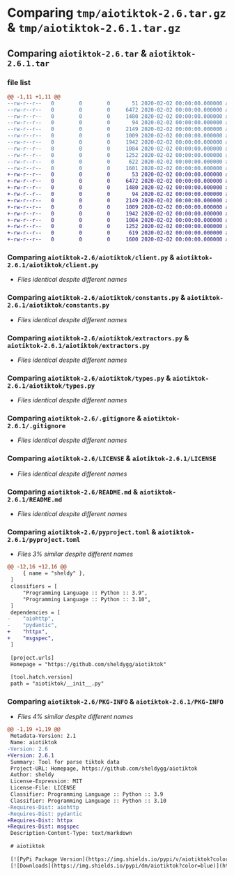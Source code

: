 # Comparing `tmp/aiotiktok-2.6.tar.gz` & `tmp/aiotiktok-2.6.1.tar.gz`

## Comparing `aiotiktok-2.6.tar` & `aiotiktok-2.6.1.tar`

### file list

```diff
@@ -1,11 +1,11 @@
--rw-r--r--   0        0        0       51 2020-02-02 00:00:00.000000 aiotiktok-2.6/aiotiktok/__init__.py
--rw-r--r--   0        0        0     6472 2020-02-02 00:00:00.000000 aiotiktok-2.6/aiotiktok/client.py
--rw-r--r--   0        0        0     1480 2020-02-02 00:00:00.000000 aiotiktok-2.6/aiotiktok/constants.py
--rw-r--r--   0        0        0       94 2020-02-02 00:00:00.000000 aiotiktok-2.6/aiotiktok/exceptions.py
--rw-r--r--   0        0        0     2149 2020-02-02 00:00:00.000000 aiotiktok-2.6/aiotiktok/extractors.py
--rw-r--r--   0        0        0     1009 2020-02-02 00:00:00.000000 aiotiktok-2.6/aiotiktok/types.py
--rw-r--r--   0        0        0     1942 2020-02-02 00:00:00.000000 aiotiktok-2.6/.gitignore
--rw-r--r--   0        0        0     1084 2020-02-02 00:00:00.000000 aiotiktok-2.6/LICENSE
--rw-r--r--   0        0        0     1252 2020-02-02 00:00:00.000000 aiotiktok-2.6/README.md
--rw-r--r--   0        0        0      622 2020-02-02 00:00:00.000000 aiotiktok-2.6/pyproject.toml
--rw-r--r--   0        0        0     1601 2020-02-02 00:00:00.000000 aiotiktok-2.6/PKG-INFO
+-rw-r--r--   0        0        0       53 2020-02-02 00:00:00.000000 aiotiktok-2.6.1/aiotiktok/__init__.py
+-rw-r--r--   0        0        0     6472 2020-02-02 00:00:00.000000 aiotiktok-2.6.1/aiotiktok/client.py
+-rw-r--r--   0        0        0     1480 2020-02-02 00:00:00.000000 aiotiktok-2.6.1/aiotiktok/constants.py
+-rw-r--r--   0        0        0       94 2020-02-02 00:00:00.000000 aiotiktok-2.6.1/aiotiktok/exceptions.py
+-rw-r--r--   0        0        0     2149 2020-02-02 00:00:00.000000 aiotiktok-2.6.1/aiotiktok/extractors.py
+-rw-r--r--   0        0        0     1009 2020-02-02 00:00:00.000000 aiotiktok-2.6.1/aiotiktok/types.py
+-rw-r--r--   0        0        0     1942 2020-02-02 00:00:00.000000 aiotiktok-2.6.1/.gitignore
+-rw-r--r--   0        0        0     1084 2020-02-02 00:00:00.000000 aiotiktok-2.6.1/LICENSE
+-rw-r--r--   0        0        0     1252 2020-02-02 00:00:00.000000 aiotiktok-2.6.1/README.md
+-rw-r--r--   0        0        0      619 2020-02-02 00:00:00.000000 aiotiktok-2.6.1/pyproject.toml
+-rw-r--r--   0        0        0     1600 2020-02-02 00:00:00.000000 aiotiktok-2.6.1/PKG-INFO
```

### Comparing `aiotiktok-2.6/aiotiktok/client.py` & `aiotiktok-2.6.1/aiotiktok/client.py`

 * *Files identical despite different names*

### Comparing `aiotiktok-2.6/aiotiktok/constants.py` & `aiotiktok-2.6.1/aiotiktok/constants.py`

 * *Files identical despite different names*

### Comparing `aiotiktok-2.6/aiotiktok/extractors.py` & `aiotiktok-2.6.1/aiotiktok/extractors.py`

 * *Files identical despite different names*

### Comparing `aiotiktok-2.6/aiotiktok/types.py` & `aiotiktok-2.6.1/aiotiktok/types.py`

 * *Files identical despite different names*

### Comparing `aiotiktok-2.6/.gitignore` & `aiotiktok-2.6.1/.gitignore`

 * *Files identical despite different names*

### Comparing `aiotiktok-2.6/LICENSE` & `aiotiktok-2.6.1/LICENSE`

 * *Files identical despite different names*

### Comparing `aiotiktok-2.6/README.md` & `aiotiktok-2.6.1/README.md`

 * *Files identical despite different names*

### Comparing `aiotiktok-2.6/pyproject.toml` & `aiotiktok-2.6.1/pyproject.toml`

 * *Files 3% similar despite different names*

```diff
@@ -12,16 +12,16 @@
     { name = "sheldy" },
 ]
 classifiers = [
     "Programming Language :: Python :: 3.9",
     "Programming Language :: Python :: 3.10",
 ]
 dependencies = [
-    "aiohttp",
-    "pydantic",
+    "httpx",
+    "msgspec",
 ]
 
 [project.urls]
 Homepage = "https://github.com/sheldygg/aiotiktok"
 
 [tool.hatch.version]
 path = "aiotiktok/__init__.py"
```

### Comparing `aiotiktok-2.6/PKG-INFO` & `aiotiktok-2.6.1/PKG-INFO`

 * *Files 4% similar despite different names*

```diff
@@ -1,19 +1,19 @@
 Metadata-Version: 2.1
 Name: aiotiktok
-Version: 2.6
+Version: 2.6.1
 Summary: Tool for parse tiktok data
 Project-URL: Homepage, https://github.com/sheldygg/aiotiktok
 Author: sheldy
 License-Expression: MIT
 License-File: LICENSE
 Classifier: Programming Language :: Python :: 3.9
 Classifier: Programming Language :: Python :: 3.10
-Requires-Dist: aiohttp
-Requires-Dist: pydantic
+Requires-Dist: httpx
+Requires-Dist: msgspec
 Description-Content-Type: text/markdown
 
 # aiotiktok
 
 [![PyPi Package Version](https://img.shields.io/pypi/v/aiotiktok?color=blue)](https://pypi.org/project/aiotiktok/)
 [![Downloads](https://img.shields.io/pypi/dm/aiotiktok?color=blue)](https://pypi.org/project/aiotiktok/)
```

